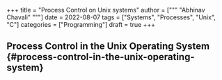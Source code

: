 +++
title = "Process Control on Unix systems"
author = ["""
  "Abhinav Chavali"
  """]
date = 2022-08-07
tags = ["Systems", "Processes", "Unix", "C"]
categories = ["Programming"]
draft = true
+++

## Process Control in the Unix Operating System {#process-control-in-the-unix-operating-system}
